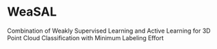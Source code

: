 # WeaSAL
Combination of Weakly Supervised Learning and Active Learning for 3D Point Cloud Classification with Minimum Labeling Effort
